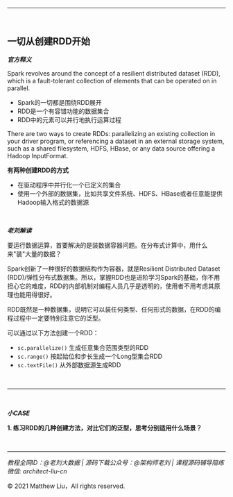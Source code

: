 

---

<br>

## 一切从创建RDD开始

**_官方释义_**

Spark revolves around the concept of a resilient distributed dataset (RDD), which is a fault-tolerant collection of elements that can be operated on in parallel. 

<div class="hint">

- Spark的一切都是围绕RDD展开
- RDD是一个有容错功能的数据集合
- RDD中的元素可以并行地执行运算过程

</div>

There are two ways to create RDDs: parallelizing an existing collection in your driver program, or referencing a dataset in an external storage system, such as a shared filesystem, HDFS, HBase, or any data source offering a Hadoop InputFormat.

<div class="hint">

**有两种创建RDD的方式**

- 在驱动程序中并行化一个已定义的集合
- 使用一个外部的数据集，比如共享文件系统、HDFS、HBase或者任意能提供Hadoop输入格式的数据源

</div>

<br>

**_老刘解读_**

要运行数据运算，首要解决的是装数据容器问题。在分布式计算中，用什么来"装"大量的数据？

Spark创新了一种很好的数据结构作为容器，就是Resilient Distributed Dataset (RDD)/弹性分布式数据集。所以，掌握RDD也是进阶学习Spark的基础，你不用担心它的难度，RDD的内部机制对编程人员几乎是透明的，使用者不用考虑其原理也能用得很好。

RDD既然是一种数据集，说明它可以装任何类型、任何形式的数据，在RDD的编程过程中一定要特别注意它的泛型。

可以通过以下方法创建一个RDD：

- `sc.parallelize()` 生成任意集合范围类型的RDD
- `sc.range()` 按起始位和步长生成一个Long型集合RDD
- `sc.textFile()` 从外部数据源生成RDD

<br>

---

<br>

**_小CASE_**

**1. 练习RDD的几种创建方法，对比它们的泛型，思考分别适用什么场景？**

<br>

---

_教程全网ID：@老刘大数据 | 源码下载公众号：@架构师老刘 | 课程源码辅导陪练微信: architect-liu-cn_

© 2021 Matthew Liu，All rights reserved. 